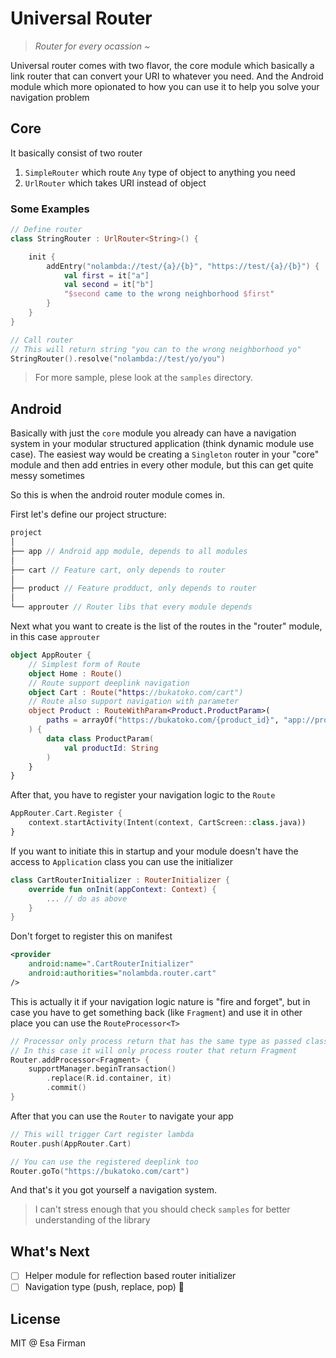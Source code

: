 # Universal Router

> *Router for every ocassion ~*

Universal router comes with two flavor, the core module which basically a link router that can convert your URI to whatever you need. And the Android module which more opionated to how you can use it to help you solve your navigation problem

## Core

It basically consist of two router
1. `SimpleRouter` which route `Any` type of object to anything you need
2. `UrlRouter` which takes URI instead of object

### Some Examples

```kotlin
// Define router
class StringRouter : UrlRouter<String>() {

    init {
        addEntry("nolambda://test/{a}/{b}", "https://test/{a}/{b}") {
            val first = it["a"]
            val second = it["b"]
            "$second came to the wrong neighborhood $first"
        }
    }
}

// Call router
// This will return string "you can to the wrong neighborhood yo"
StringRouter().resolve("nolambda://test/yo/you") 
```

> For more sample, plese look at the `samples` directory. 

## Android

Basically with just the `core` module you already can have a navigation system in your modular structured application (think dynamic module use case). The easiest way would be creating a `Singleton` router in your "core" module and then add entries in every other module, but this can get quite messy sometimes

So this is when the android router module comes in. 

First let's define our project structure:

```kotlin
project
│
├── app // Android app module, depends to all modules
│
├── cart // Feature cart, only depends to router
│
├── product // Feature prodduct, only depends to router
│
└── approuter // Router libs that every module depends
```

Next what you want to create is the list of the routes in the "router" module, in this case `approuter`

```kotlin
object AppRouter {
    // Simplest form of Route
    object Home : Route()
    // Route support deeplink navigation
    object Cart : Route("https://bukatoko.com/cart")
    // Route also support navigation with parameter
    object Product : RouteWithParam<Product.ProductParam>(
        paths = arrayOf("https://bukatoko.com/{product_id}", "app://product/{id}"),
    ) {
        data class ProductParam(
            val productId: String
        )
    }
}
```

After that, you have to register your navigation logic to the `Route`

```kotlin
AppRouter.Cart.Register {
    context.startActivity(Intent(context, CartScreen::class.java))
}
```

If you want to initiate this in startup and your module doesn't have the access to `Application` class you can use the initializer

```kotlin
class CartRouterInitializer : RouterInitializer { 
    override fun onInit(appContext: Context) {
        ... // do as above
    }
}
```

Don't forget to register this on manifest

```xml
<provider
    android:name=".CartRouterInitializer"
    android:authorities="nolambda.router.cart" 
/>
```

This is actually it if your navigation logic nature is "fire and forget", but in case you have to get something back (like `Fragment`) and use it in other place you can use the `RouteProcessor<T>`

```kotlin
// Processor only process return that has the same type as passed class
// In this case it will only process router that return Fragment
Router.addProcessor<Fragment> {
    supportManager.beginTransaction()
        .replace(R.id.container, it)
        .commit()
}
```

After that you can use the `Router` to navigate your app

```kotlin
// This will trigger Cart register lambda
Router.push(AppRouter.Cart) 

// You can use the registered deeplink too
Router.goTo("https://bukatoko.com/cart")
```

And that's it you got yourself a navigation system. 

> I can't stress enough that you should check `samples` for better understanding of the library

## What's Next

- [ ] Helper module for reflection based router initializer
- [ ] Navigation type (push, replace, pop)

## License 

MIT @ Esa Firman


